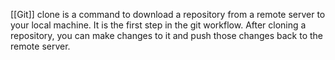 [[Git]] clone is a command to download a repository from a remote server to your local machine. It is the first step in the git workflow. After cloning a repository, you can make changes to it and push those changes back to the remote server.